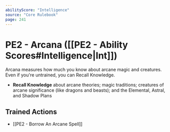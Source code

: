 ```yaml
---
abilityScore: "Intelligence"
source: "Core Rulebook"
page: 241
---
```

# PE2 - Arcana ([[PE2 - Ability Scores#Intelligence|Int]])
Arcana measures how much you know about arcane magic and creatures. Even if you're untrained, you can Recall Knowledge.
- **Recall Knowledge** about arcane theories; magic traditions; creatures of arcane significance (like dragons and beasts); and the Elemental, Astral, and Shadow Plans


## Trained Actions
- [[PE2 - Borrow An Arcane Spell]]

